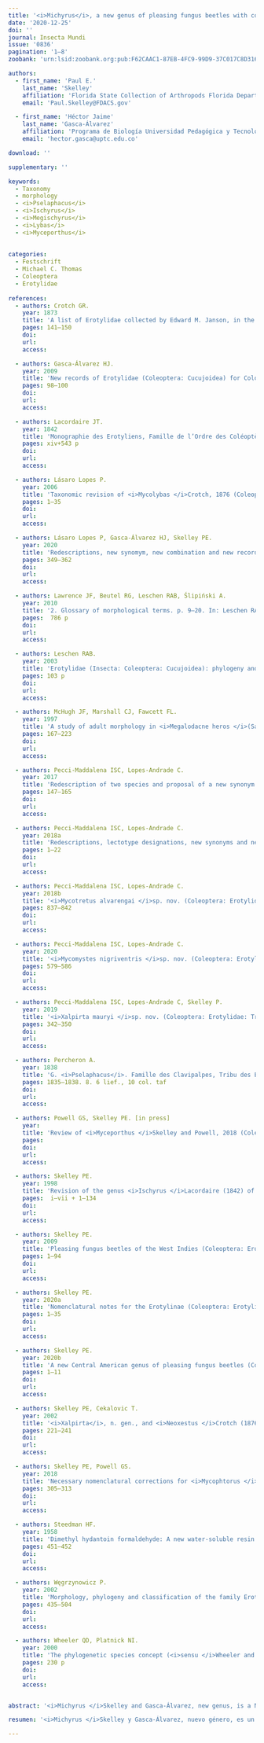 ```yaml
---
title: '<i>Michyrus</i>, a new genus of pleasing fungus beetles with coarsely faceted eyes (Coleoptera: Erotylidae)'
date: '2020-12-25'
doi: ''
journal: Insecta Mundi
issue: '0836'
pagination: '1–8'
zoobank: 'urn:lsid:zoobank.org:pub:F62CAAC1-87EB-4FC9-99D9-37C017C8D316'

authors:
  - first_name: 'Paul E.'
    last_name: 'Skelley'
    affiliation: 'Florida State Collection of Arthropods Florida Department of Agriculture and Consumer Services P. O. Box 147100 Gainesville, FL 32614–7100 USA'
    email: 'Paul.Skelley@FDACS.gov'

  - first_name: 'Héctor Jaime'
    last_name: 'Gasca-Álvarez'
    affiliation: 'Programa de Biología Universidad Pedagógica y Tecnológica de Colombia Avenida Central del Norte 39–115 Sede Central – Tunja, Boyacá, Colombia'
    email: 'hector.gasca@uptc.edu.co'

download: ''

supplementary: ''

keywords:
  - Taxonomy
  - morphology
  - <i>Pselaphacus</i>
  - <i>Ischyrus</i>
  - <i>Megischyrus</i>
  - <i>Lybas</i>
  - <i>Myceporthus</i>
  
  
categories:
  - Festschrift
  - Michael C. Thomas
  - Coleoptera
  - Erotylidae
  
references:
  - authors: Crotch GR.
    year: 1873
    title: 'A list of Erotylidae collected by Edward M. Janson, in the vicinity of Santo Domingo, Chontales, Nicaragua, with descriptions of new genera and species. Cistula Entomologica 1'
    pages: 141–150
    doi: 
    url: 
    access: 

  - authors: Gasca-Álvarez HJ.
    year: 2009
    title: 'New records of Erotylidae (Coleoptera: Cucujoidea) for Colombia. Revista Colombiana de Entomología 35'
    pages: 98–100
    doi: 
    url: 
    access: 

  - authors: Lacordaire JT.
    year: 1842
    title: 'Monographie des Erotyliens, Famille de l’Ordre des Coléoptères. Roret; Paris'
    pages: xiv+543 p
    doi: 
    url: 
    access: 

  - authors: Lásaro Lopes P.
    year: 2006
    title: 'Taxonomic revision of <i>Mycolybas </i>Crotch, 1876 (Coleoptera: Erotylidae). Zootaxa 1373'
    pages: 1–35
    doi: 
    url: 
    access: 

  - authors: Lásaro Lopes P, Gasca-Álvarez HJ, Skelley PE.
    year: 2020
    title: 'Redescriptions, new synomym, new combination and new records of <i>Bacis </i>Dejean and <i>Phricobacis </i>Crotch (Coleoptera: Erotylidae: Erotylinae) for Colombia.  Zootaxa 4809'
    pages: 349–362
    doi: 
    url: 
    access: 

  - authors: Lawrence JF, Beutel RG, Leschen RAB, Ślipiński A.
    year: 2010
    title: '2. Glossary of morphological terms. p. 9–20. In: Leschen RAB, Buetel RG, Lawrence JF, Ślipiński A (eds.). Coleoptera, beetles. Volume 2: Morphology and systematics (Elateroidea, Bostrichiformia, Cucujiformia partim). Handbook of Zoology, Arthropoda: Insecta. Walter de Gruyter; Berlin, Germany'
    pages:  786 p
    doi: 
    url: 
    access: 

  - authors: Leschen RAB.
    year: 2003
    title: 'Erotylidae (Insecta: Coleoptera: Cucujoidea): phylogeny and review. Fauna of New Zealand No. 47. Manaaki Whenua Press; Lincoln, NZ'
    pages: 103 p
    doi: 
    url: 
    access: 

  - authors: McHugh JF, Marshall CJ, Fawcett FL.
    year: 1997
    title: 'A study of adult morphology in <i>Megalodacne heros </i>(Say) (Coleoptera: Erotylidae). Transactions of the American Entomological Society 123(4)'
    pages: 167–223
    doi: 
    url: 
    access: 

  - authors: Pecci-Maddalena ISC, Lopes-Andrade C.
    year: 2017
    title: 'Redescription of two species and proposal of a new synonym in the genus <i>Mycotretus </i>Lacordaire, 1842 (Coleoptera: Erotylidae: Tritomini). Zootaxa 4282'
    pages: 147–165
    doi: 
    url: 
    access: 

  - authors: Pecci-Maddalena ISC, Lopes-Andrade C.
    year: 2018a
    title: 'Redescriptions, lectotype designations, new synonyms and new geographic records for the “tiger” species of <i>Mycotretus </i>Lacordaire, 1842 (Coleoptera: Erotylidae: Tritomini). Insects 9'
    pages: 1–22
    doi: 
    url: 
    access: 

  - authors: Pecci-Maddalena ISC, Lopes-Andrade C.
    year: 2018b
    title: '<i>Mycotretus alvarengai </i>sp. nov. (Coleoptera: Erotylidae: Tritomini) from the Amazon Biome. Annales Zoologici 68'
    pages: 837–842
    doi: 
    url: 
    access: 

  - authors: Pecci-Maddalena ISC, Lopes-Andrade C.
    year: 2020
    title: '<i>Mycomystes nigriventris </i>sp. nov. (Coleoptera: Erotylidae: Tritomini) from South America, with insights into the genus <i>Mycomystes </i>Gorham. Zootaxa 4780'
    pages: 579–586
    doi: 
    url: 
    access: 

  - authors: Pecci-Maddalena ISC, Lopes-Andrade C, Skelley P.
    year: 2019
    title: '<i>Xalpirta mauryi </i>sp. nov. (Coleoptera: Erotylidae: Tritomini) from Southeast Brazil. Zootaxa 4629'
    pages: 342–350
    doi: 
    url: 
    access: 

  - authors: Percheron A.
    year: 1838
    title: 'G. <i>Pselaphacus</i>. Famille des Clavipalpes, Tribu des Érotylènes. 4(6): t.17. In: Guérin E, Percheron A. Genera des insectes, ou exposition détaillée de tous les caractères propres à chacun des genres de cette class d’animaux. Mèquignon-Marvis; Paris'
    pages: 1835–1838. 8. 6 lief., 10 col. taf
    doi: 
    url: 
    access: 

  - authors: Powell GS, Skelley PE. [in press]
    year: 
    title: 'Review of <i>Myceporthus </i>Skelley and Powell, 2018 (Coleoptera, Erotylidae). Insect Systematics & Evolution.'
    pages: 
    doi: 
    url: 
    access: 

  - authors: Skelley PE.
    year: 1998
    title: 'Revision of the genus <i>Ischyrus </i>Lacordaire (1842) of North and Central America (Coleoptera: Erotylidae: Tritominae). Occasional Papers of the Florida State Collection of Arthropods 9'
    pages:  i–vii + 1–134
    doi: 
    url: 
    access: 

  - authors: Skelley PE.
    year: 2009
    title: 'Pleasing fungus beetles of the West Indies (Coleoptera: Erotylidae: Erotylinae). Insecta Mundi 0082'
    pages: 1–94
    doi: 
    url: 
    access: 

  - authors: Skelley PE.
    year: 2020a
    title: 'Nomenclatural notes for the Erotylinae (Coleoptera: Erotylidae). Insecta Mundi 0767'
    pages: 1–35
    doi: 
    url: 
    access: 

  - authors: Skelley PE.
    year: 2020b
    title: 'A new Central American genus of pleasing fungus beetles (Coleoptera: Erotylidae) from the <i>Ischyrus</i>- <i>Megischyrus </i>complex. Insecta Mundi 0804'
    pages: 1–11
    doi: 
    url: 
    access: 

  - authors: Skelley PE, Cekalovic T.
    year: 2002
    title: '<i>Xalpirta</i>, n. gen., and <i>Neoxestus </i>Crotch (1876) from Chile and South America (Erotylidae: Tritominae). Insecta Mundi [2001] 15(4)'
    pages: 221–241
    doi: 
    url: 
    access: 

  - authors: Skelley PE, Powell GS.
    year: 2018
    title: 'Necessary nomenclatural corrections for <i>Mycophtorus </i>Lacordaire, 1842, and <i>Neomycotretus </i>Deelder, 1942, with the establishment of <i>Myceporthus </i>Skelley and Powell, new genus (Coleoptera: Erotylidae: Tritomini). The Coleopterists Bulletin 72(2)'
    pages: 305–313
    doi: 
    url: 
    access: 

  - authors: Steedman HF.
    year: 1958
    title: 'Dimethyl hydantoin formaldehyde: A new water-soluble resin for use as a mounting medium. Quarterly Journal of Microscopical Science 99(4)'
    pages: 451–452
    doi: 
    url: 
    access: 

  - authors: Węgrzynowicz P.
    year: 2002
    title: 'Morphology, phylogeny and classification of the family Erotylidae based on adult characters (Coleoptera: Cucujoidea). Genus 13(4)'
    pages: 435–504
    doi: 
    url: 
    access: 

  - authors: Wheeler QD, Platnick NI.
    year: 2000
    title: 'The phylogenetic species concept (<i>sensu </i>Wheeler and Platnick). p. 55–69. In: Wheeler QD, Meier R (eds.). Species concepts and phylogenetic theory, a debate. Columbia University Press; New York'
    pages: 230 p
    doi: 
    url: 
    access: 


abstract: '<i>Michyrus </i>Skelley and Gasca-Álvarez, new genus, is a Neotropical Tritomini (Coleoptera: Ero¬tylidae: Erotylinae) with many unusual characters, whose relationships are unclear. Two new species are described: <i>M. thomasi </i>Skelley and Gasca-Álvarez and <i>M. yvineci </i>Skelley and Gasca-Álvarez.'

resumen: '<i>Michyrus </i>Skelley y Gasca-Álvarez, nuevo género, es un Tritomini Neotropical (Coleoptera: Ero¬tylidae: Erotylinae: Tritomini) con muchos estados de carácter inusuales, cuyas relaciones no están claras. Se describen dos nuevas especies: <i>M. thomasi </i>Skelley y Gasca-Álvarez y <i>M. yvineci </i>Skelley y Gasca-Álvarez.'

---
```



